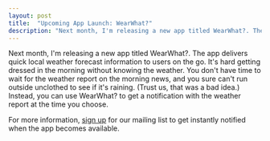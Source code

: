 ```yaml
---
layout: post
title:  "Upcoming App Launch: WearWhat?"
description: "Next month, I'm releasing a new app titled WearWhat?. The app delivers quick local weather forecast information to users on the go. It's hard getting dressed in the morning without knowing the weather. You don't have time to wait for the weather report on the morning news, and you sure can't run outside unclothed to see if it's raining. (Trust us, that was a bad idea.) Instead, you can use WearWhat? to get a notification with the weather report at the time you choose."
---
```


Next month, I'm releasing a new app titled WearWhat?. The app delivers quick local weather forecast information to users on the go. It's hard getting dressed in the morning without knowing the weather. You don't have time to wait for the weather report on the morning news, and you sure can't run outside unclothed to see if it's raining. (Trust us, that was a bad idea.) Instead, you can use WearWhat? to get a notification with the weather report at the time you choose.

For more information, [sign up](http://wearwhatapp.com/) for our mailing list to get instantly notified when the app becomes available.